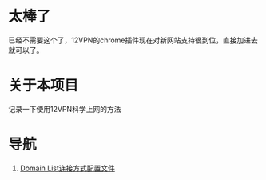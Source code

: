 # 太棒了
已经不需要这个了，12VPN的chrome插件现在对新网站支持很到位，直接加进去就可以了。


# 关于本项目
记录一下使用12VPN科学上网的方法

# 导航
1. [Domain List连接方式配置文件](https://github.com/shengting/12vpn/wiki/Domain-List%E8%BF%9E%E6%8E%A5%E6%96%B9%E5%BC%8F%E9%85%8D%E7%BD%AE%E6%96%87%E4%BB%B6)
